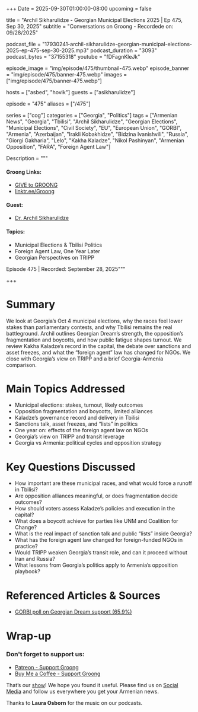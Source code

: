 +++
Date = 2025-09-30T01:00:00-08:00
upcoming = false

title = "Archil Sikharulidze - Georgian Municipal Elections 2025 | Ep 475, Sep 30, 2025"
subtitle = "Conversations on Groong - Recordede on: 09/28/2025"

podcast_file     = "17930241-archil-sikharulidze-georgian-municipal-elections-2025-ep-475-sep-30-2025.mp3"
podcast_duration = "3093"
podcast_bytes    = "37155318"
youtube = "fDFagnKleJk"

episode_image = "img/episode/475/thumbnail-475.webp"
episode_banner = "img/episode/475/banner-475.webp"
images = ["img/episode/475/banner-475.webp"]

hosts = ["asbed", "hovik"]
guests = ["asikharulidze"]

episode = "475"
aliases = ["/475"]

series = ["cog"]
categories = ["Georgia", "Politics"]
tags = ["Armenian News", "Georgia", "Tbilisi", "Archil Sikharulidze", "Georgian Elections", "Municipal Elections", "Civil Society", "EU", "European Union", "GORBI", "Armenia", "Azerbaijan", "Irakli Kobakhidze", "Bidzina Ivanishvili", "Russia", "Giorgi Gakharia", "Lelo", "Kakha Kaladze", "Nikol Pashinyan", "Armenian Opposition", "FARA", "Foreign Agent Law"]

Description = """

#### Groong Links:
* [GIVE to GROONG](https://podcasts.groong.org/donate)
* [linktr.ee/Groong](https://linktr.ee/groong)

#### Guest:
* [Dr. Archil Sikharulidze](/guest/asikharulidze)

#### Topics:
* Municipal Elections & Tbilisi Politics
* Foreign Agent Law, One Year Later
* Georgian Perspectives on TRIPP


Episode 475 | Recorded: September 28, 2025"""

+++


# Summary
We look at Georgia’s Oct 4 municipal elections, why the races feel lower stakes than parliamentary contests, and why Tbilisi remains the real battleground. Archil outlines Georgian Dream’s strength, the opposition’s fragmentation and boycotts, and how public fatigue shapes turnout. We review Kakha Kaladze’s record in the capital, the debate over sanctions and asset freezes, and what the “foreign agent” law has changed for NGOs. We close with Georgia’s view on TRIPP and a brief Georgia-Armenia comparison.

# Main Topics Addressed
- Municipal elections: stakes, turnout, likely outcomes
- Opposition fragmentation and boycotts, limited alliances
- Kaladze’s governance record and delivery in Tbilisi
- Sanctions talk, asset freezes, and “lists” in politics
- One year on: effects of the foreign agent law on NGOs
- Georgia’s view on TRIPP and transit leverage
- Georgia vs Armenia: political cycles and opposition strategy

# Key Questions Discussed
- How important are these municipal races, and what would force a runoff in Tbilisi?
- Are opposition alliances meaningful, or does fragmentation decide outcomes?
- How should voters assess Kaladze’s policies and execution in the capital?
- What does a boycott achieve for parties like UNM and Coalition for Change?
- What is the real impact of sanction talk and public “lists” inside Georgia?
- What has the foreign agent law changed for foreign-funded NGOs in practice?
- Would TRIPP weaken Georgia’s transit role, and can it proceed without Iran and Russia?
- What lessons from Georgia’s politics apply to Armenia’s opposition playbook?

# Referenced Articles & Sources
- [GORBI poll on Georgian Dream support (65.9%)](https://info.imedi.ge/en/elections/6722/gorbi-poll-georgian-dream-leads-with-659-support)


# Wrap-up

### **Don't forget to support us:**
* [Patreon - Support Groong](https://www.patreon.com/ann_groong)
* [Buy Me a Coffee - Support Groong](https://www.buymeacoffee.com/groong)


That’s our [show](https://podcasts.groong.org/)! We hope you found it useful. Please find us on [Social Media](https://linktr.ee/groong) and follow us everywhere you get your Armenian news.

Thanks to **Laura Osborn** for the music on our podcasts.

